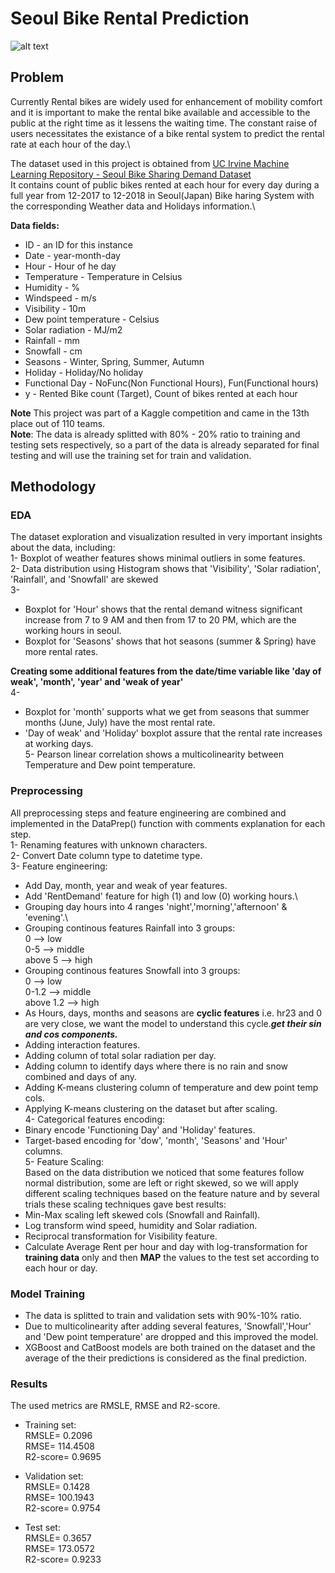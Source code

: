# Seoul Bike Rental Prediction
![alt text](https://images.squarespace-cdn.com/content/v1/5bcfc8c07a1fbd730b2ba933/1556234236204-CHXB0WLKA5JBKD7AB6X7/IMG_1235.jpg?format=1500w)

## Problem
Currently Rental bikes are widely used for enhancement of mobility comfort and it is important to make the rental bike available and accessible to the public at the right time as it lessens the waiting time. The constant raise of users necessitates the existance of a bike rental system to predict the rental rate at each hour of the day.\

The dataset used in this project is obtained from [UC Irvine Machine Learning Repository - Seoul Bike Sharing Demand Dataset](https://archive.ics.uci.edu/ml/datasets/Seoul+Bike+Sharing+Demand#)\
It contains count of public bikes rented at each hour for every day during a full year from 12-2017 to 12-2018 in Seoul(Japan) Bike haring System with the corresponding Weather data and Holidays information.\

**Data fields:**
- ID - an ID for this instance
- Date - year-month-day
- Hour - Hour of he day
- Temperature - Temperature in Celsius
- Humidity - %
- Windspeed - m/s
- Visibility - 10m
- Dew point temperature - Celsius
- Solar radiation - MJ/m2
- Rainfall - mm
- Snowfall - cm
- Seasons - Winter, Spring, Summer, Autumn
- Holiday - Holiday/No holiday
- Functional Day - NoFunc(Non Functional Hours), Fun(Functional hours)
- y - Rented Bike count (Target), Count of bikes rented at each hour

**Note** This project was part of a Kaggle competition and came in the 13th place out of 110 teams.\
**Note**: The data is already splitted with 80% - 20% ratio to training and testing sets respectively, so a part of the data is already separated for final testing and will use the training set for train and validation.

## Methodology
### EDA
The dataset exploration and visualization resulted in very important insights about the data, including:\
1- Boxplot of weather features shows minimal outliers in some features.\
2- Data distribution using Histogram shows that 'Visibility', 'Solar radiation', 'Rainfall', and 'Snowfall' are skewed\
3- 
- Boxplot for 'Hour' shows that the rental demand witness significant increase from 7 to 9 AM and then from 17 to 20 PM, which are the working hours in seoul.
- Boxplot for 'Seasons' shows that hot seasons (summer & Spring) have more rental rates.
 
**Creating some additional features from the date/time variable like 'day of weak', 'month', 'year' and 'weak of year'**\
4- 
- Boxplot for 'month' supports what we get from seasons that summer months (June, July) have the most rental rate.
- 'Day of weak' and 'Holiday' boxplot assure that the rental rate increases at working days.
\
5- Pearson linear correlation shows a multicolinearity between Temperature and Dew point temperature.

### Preprocessing
All preprocessing steps and feature engineering are combined and implemented in the DataPrep() function with comments explanation for each step.\
1- Renaming features with unknown characters.\
2- Convert Date column type to datetime type.\
3- Feature engineering:
- Add Day, month, year and weak of year features.
- Add 'RentDemand' feature for high (1) and low (0) working hours.\
- Grouping day hours into 4 ranges 'night','morning','afternoon' & 'evening'.\
- Grouping continous features Rainfall into 3 groups:\
0 --> low\
0-5 --> middle\
above 5 --> high
- Grouping continous features Snowfall into 3 groups:\
0 --> low\
0-1.2 --> middle\
above 1.2 --> high
- As Hours, days, months and seasons are **cyclic features** i.e. hr23 and 0 are very close, we want the model to understand this cycle.***get their sin and cos components.***
- Adding interaction features.
- Adding column of total solar radiation per day.
- Adding column to identify days where there is no rain and snow combined and days of any.
- Adding K-means clustering column of temperature and dew point temp cols.
- Applying K-means clustering on the dataset but after scaling.
\
4- Categorical features encoding:
- Binary encode 'Functioning Day' and 'Holiday' features.
- Target-based encoding for 'dow', 'month', 'Seasons' and 'Hour' columns.
\
5- Feature Scaling:\
Based on the data distribution we noticed that some features follow normal distribution, some are left or right skewed, so we will apply different scaling techniques based on the feature nature and by several trials these scaling techniques gave best results:
- Min-Max scaling left skewed cols (Snowfall and Rainfall).
- Log transform wind speed, humidity and Solar radiation.
- Reciprocal transformation for Visibility feature.
- Calculate Average Rent per hour and day with log-transformation for **training data** only and then **MAP** the values to the test set according to each hour or day.

### Model Training
- The data is splitted to train and validation sets with 90%-10% ratio.
- Due to multicolinearity after adding several features, 'Snowfall','Hour' and 'Dew point temperature' are dropped and this improved the model.
- XGBoost and CatBoost models are both trained on the dataset and the average of the their predictions is considered as the final prediction.

### Results
The used metrics are RMSLE, RMSE and R2-score.
- Training set:
\
RMSLE= 0.2096\
RMSE= 114.4508\
R2-score= 0.9695

- Validation set:
\
RMSLE= 0.1428\
RMSE= 100.1943\
R2-score= 0.9754

- Test set:
\
RMSLE= 0.3657\
RMSE= 173.0572\
R2-score= 0.9233